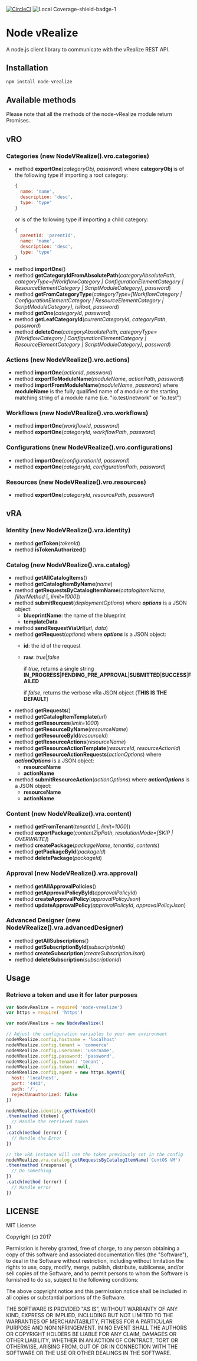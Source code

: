 [![CircleCI](https://circleci.com/gh/Hiyafoo/node-vrealize.svg?style=shield)](https://circleci.com/gh/Hiyafoo/node-vrealize) ![Local Coverage-shield-badge-1](https://img.shields.io/badge/Local%20Coverage-97.59%25-brightgreen.svg)

# Node vRealize

A node.js client library to communicate with the vRealize REST API.

## Installation

```bash
npm install node-vrealize
```

## Available methods

Please note that all the methods of the node-vRealize module return Promises.

## vRO

### Categories (new NodeVRealize().vro.categories)

* method **exportOne**(*categoryObj*, *password*) where **categoryObj** is of the following type if importing a root category:
  ```JavaScript
  {
    name: 'name',
    description: 'desc',
    type: 'type'
  }
  ```
  or is of the following type if importing a child category:
  ```JavaScript
  {
    parentId: 'parentId',
    name: 'name',
    description: 'desc',
    type: 'type'
  }
  ```
* method **importOne**()
* method **getCategoryIdFromAbsolutePath**(*categoryAbsolutePath*, *categoryType=[WorkflowCategory | ConfigurationElementCategory | ResourceElementCategory | ScriptModuleCategory]*, *password*)
* method **getFromCategoryType**(*categoryType=[WorkflowCategory | ConfigurationElementCategory | ResourceElementCategory | ScriptModuleCategory]*, *isRoot*, *password*)
* method **getOne**(*categoryId*, *password*)
* method **getLeafCategoryId**(*currentCategoryId*, *categoryPath*, *password*)
* method **deleteOne**(*categoryAbsolutePath*, *categoryType=[WorkflowCategory | ConfigurationElementCategory | ResourceElementCategory | ScriptModuleCategory]*, *password*)

### Actions (new NodeVRealize().vro.actions)

* method **importOne**(*actionId*, *password*)
* method **exportToModuleName**(*moduleName*, *actionPath*, *password*)
* method **importFromModuleName**(*moduleName*, *password*) where **moduleName** is the fully qualified name of a module or the starting matching string  of a module name
  (i.e. "io.test/network" or "io.test")

### Workflows (new NodeVRealize().vro.workflows)

* method **importOne**(*workflowId*, *password*)
* method **exportOne**(*categoryId*, *workflowPath*, *password*)

### Configurations (new NodeVRealize().vro.configurations)

* method **importOne**(*configurationId*, *password*)
* method **exportOne**(*categoryId*, *configurationPath*, *password*)

### Resources (new NodeVRealize().vro.resources)

* method **exportOne**(*categoryId*, *resourcePath*, *password*)

## vRA

### Identity (new NodeVRealize().vra.identity)

* method **getToken**(*tokenId*)
* method **isTokenAuthorized**()

### Catalog (new NodeVRealize().vra.catalog)

* method **getAllCatalogItems**()
* method **getCatalogItemByName**(*name*)
* method **getRequestsByCatalogItemName**(*catalogItemName*, *filterMethod* [, *limit=1000*])
* method **submitRequest**(*deploymentOptions*) where ***options*** is a JSON object:
  * **blueprintName**: the name of the blueprint
  * **templateData**
* method **sendRequestViaUrl**(*url*, *data*)
* method **getRequest**(*options*) where ***options*** is a JSON object:
  * **id**: the id of the request
  * **raw**: *true*|*false*

    if *true*, returns a single string **IN_PROGRESS**|**PENDING_PRE_APPROVAL**|**SUBMITTED**|**SUCCESS**|**FAILED**

    if *false*, returns the verbose vRa JSON object
    (**THIS IS THE DEFAULT**)
* method **getRequests**()
* method **getCatalogItemTemplate**(*url*)
* method **getResources**(*limit=1000*)
* method **getResourceByName**(*resourceName*)
* method **getResourceById**(*resourceId*)
* method **getResourceActions**(*resourceName*)
* method **getResourceActionTemplate**(*resourceId*, *resourceActionId*)
* method **getResourceActionRequests**(*actionOptions*) where ***actionOptions*** is a JSON object:
  * **resourceName**
  * **actionName**
* method **submitResourceAction**(*actionOptions*) where ***actionOptions*** is a JSON object:
  * **resourceName**
  * **actionName**

### Content (new NodeVRealize().vra.content)

* method **getFromTenant**(*tenantId* [, *limit=1000*])
* method **exportPackage**(*contentZipPath*, *resolutionMode=[SKIP | OVERWRITE]*)
* method **createPackage**(*packageName*, *tenantId*, *contents*)
* method **getPackageById**(*packageId*)
* method **deletePackage**(*packageId*)

### Approval (new NodeVRealize().vra.approval)

* method **getAllApprovalPolicies**()
* method **getApprovalPolicyById**(*approvalPolicyId*)
* method **createApprovalPolicy**(*approvalPolicyJson*)
* method **updateApprovalPolicy**(*approvalPolicyId*, *approvalPolicyJson*)

### Advanced Designer (new NodeVRealize().vra.advancedDesigner)

* method **getAllSubscriptions**()
* method **getSubscriptionById**(*subscriptionId*)
* method **createSubscription**(*createSubscriptionJson*)
* method **deleteSubscription**(*subscriptionId*)

## Usage

### Retrieve a token and use it for later purposes

```JavaScript
var NodevRealize = require( 'node-vrealize')
var https = require( 'https')

var nodeVRealize = new NodevRealize()

// Adjust the configuration variables to your own environment
nodeVRealize.config.hostname = 'localhost'
nodeVRealize.config.tenant = 'commerce'
nodeVRealize.config.username: 'username',
nodeVRealize.config.password: 'password',
nodeVRealize.config.tenant: 'tenant',
nodeVRealize.config.token: null,
nodeVRealize.config.agent = new https.Agent({
  host: 'localhost',
  port: '4443',
  path: '/',
  rejectUnauthorized: false
})

nodeVRealize.identity.getTokenId()
.then(method (token) {
  // Handle the retrieved token
})
.catch(method (error) {
  // Handle the Error
})

// the vRA instance will use the token previously set in the config
nodeVRealize.vra.catalog.getRequestsByCatalogItemName('CentOS VM')
.then(method (response) {
  // Do something
})
.catch(method (error) {
  // Handle error
})
```

## LICENSE

MIT License

Copyright (c) 2017

Permission is hereby granted, free of charge, to any person obtaining a copy of this software and associated documentation files (the "Software"), to deal in the Software without restriction, including without limitation the rights to use, copy, modify, merge, publish, distribute, sublicense, and/or sell copies of the Software, and to permit persons to whom the Software is furnished to do so, subject to the following conditions:

The above copyright notice and this permission notice shall be included in all copies or substantial portions of the Software.

THE SOFTWARE IS PROVIDED "AS IS", WITHOUT WARRANTY OF ANY KIND, EXPRESS OR IMPLIED, INCLUDING BUT NOT LIMITED TO THE WARRANTIES OF MERCHANTABILITY, FITNESS FOR A PARTICULAR PURPOSE AND NONINFRINGEMENT. IN NO EVENT SHALL THE AUTHORS OR COPYRIGHT HOLDERS BE LIABLE FOR ANY CLAIM, DAMAGES OR OTHER LIABILITY, WHETHER IN AN ACTION OF CONTRACT, TORT OR OTHERWISE, ARISING FROM, OUT OF OR IN CONNECTION WITH THE SOFTWARE OR THE USE OR OTHER DEALINGS IN THE SOFTWARE.
